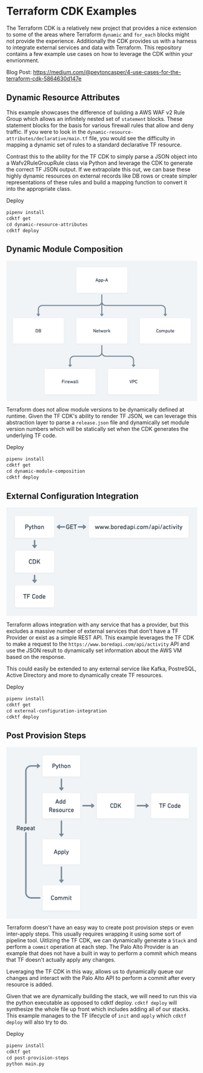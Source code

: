 # Terraform CDK Examples

The Terraform CDK is a relatively new project that provides a nice extension to some of the areas where Terraform `dynamic` and `for_each` blocks might not provide the experience. Additionally the CDK provides us with a harness to integrate external services and data with Terraform. This repository contains a few example use cases on how to leverage the CDK within your envrionment. 

Blog Post: https://medium.com/@peytoncasper/4-use-cases-for-the-terraform-cdk-5864630d147e

## Dynamic Resource Attributes


This example showcases the difference of building a AWS WAF v2 Rule Group which allows an infinitely nested set of `statement` blocks. These statement blocks for the basis for various firewall rules that allow and deny traffic. If you were to look in the `dynamic-resource-attributes/declarative/main.tf` file, you would see the difficulty in mapping a dynamic set of rules to a standard declarative TF resource.

Contrast this to the ability for the TF CDK to simply parse a JSON object into a Wafv2RuleGroupRule class via Python and leverage the CDK to generate the correct TF JSON output. If we extrapolate this out, we can base these highly dynamic resources on external records like DB rows or create simpler representations of these rules and build a mapping function to convert it into the appropriate class.


Deploy

```
pipenv install
cdktf get
cd dynamic-resource-attributes
cdktf deploy
```

## Dynamic Module Composition

<p align="center">
    <img align="center" src="docs/modulecomposition.png" alt="modulecomposition"/>
</p>

Terraform does not allow module versions to be dynamically defined at runtime. Given the TF CDK's ability to render TF JSON, we can leverage this abstraction layer to parse a `release.json` file and dynamically set module version numbers which will be statically set when the CDK generates the underlying TF code.

Deploy

```
pipenv install
cdktf get
cd dynamic-module-composition
cdktf deploy
```

## External Configuration Integration

<p align="center">
    <img align="center" src="docs/externalconfigurationdiagram.png" alt="externalconfigurationdiagram"/>
</p>

Terraform allows integration with any service that has a provider, but this excludes a massive number of external services that don't have a TF Provider or exist as a simple REST API. This example leverages the TF CDK to make a request to the `https://www.boredapi.com/api/activity` API and use the JSON result to dynamically set information about the AWS VM based on the response. 

This could easily be extended to any external service like Kafka, PostreSQL, Active Directory and more to dynamically create TF resources.

Deploy

```
pipenv install
cdktf get
cd external-configuration-integration
cdktf deploy
```

## Post Provision Steps

<p align="center">
    <img align="center" src="docs/postprovisionstepdiagram.png" alt="externalconfigurationdiagram"/>
</p>

Terraform doesn't have an easy way to create post provision steps or even inter-apply steps. This usually requires wrapping it using some sort of pipeline tool. Uitlizing the TF CDK, we can dynamically generate a `Stack` and perform a `commit` operation at each step. The Palo Alto Provider is an example that does not have a built in way to perform a commit which means that TF doesn't actually apply any changes.

Leveraging the TF CDK in this way, allows us to dynamically queue our changes and interact with the Palo Alto API to perform a commit after every resource is added.

Given that we are dynamically building the stack, we will need to run this via the python executable as opposed to cdktf deploy. `cdktf deploy` will synthesize the whole file up front which includes adding all of our stacks. This example manages to the TF lifecycle of `init` and `apply` which `cdktf deploy` will also try to do.

Deploy

```
pipenv install
cdktf get
cd post-provision-steps
python main.py
```
